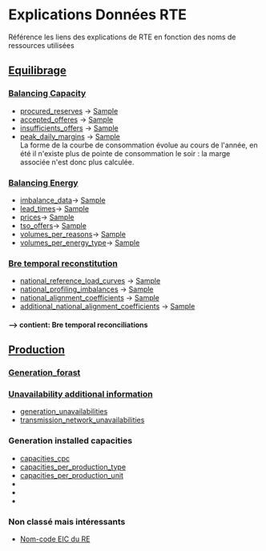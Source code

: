 # Explications Données RTE
Référence les liens des explications de RTE en fonction des noms de ressources utilisées
## [Equilibrage](https://github.com/mathiaHa/MA-Analysis/tree/rteb/RTE/RTEData/rte_data_samples/Equilibrage)
### [Balancing Capacity](https://github.com/mathiaHa/MA-Analysis/tree/rteb/RTE/RTEData/rte_data_samples/Equilibrage/balancing_capacity)
* [procured_reserves](http://clients.rte-france.com/lang/fr/clients_traders_fournisseurs/vie/reserve_ajustement.jsp) -> [Sample](./RTEData/rte_data_samples/Equilibrage/balancing_capacity/procured_reserves.json)
* [accepted_offeres](http://clients.rte-france.com/lang/fr/clients_traders_fournisseurs/vie/volume_journalier_energie_ajustement.jsp) -> [Sample](./RTEData/rte_data_samples/Equilibrage/balancing_capacity/accepted_offers.json)
* [insufficients_offers](http://clients.rte-france.com/lang/fr/clients_traders_fournisseurs/vie/mecanisme/histo/modesDegrades.jsp) -> [Sample](./RTEData/rte_data_samples/Equilibrage/balancing_capacity/insufficients_offers.json)
* [peak_daily_margins](http://clients.rte-france.com/lang/fr/clients_traders_fournisseurs/vie/mecanisme/jour/marges.jsp) -> [Sample](./RTEData/rte_data_samples/Equilibrage/balancing_capacity/peak_daily_margins.json)  
La forme de la courbe de consommation évolue au cours de l'année, en été il n'existe plus de pointe de consommation le soir : la marge associée n'est donc plus calculée.
### [Balancing Energy](http://clients.rte-france.com/lang/fr/clients_traders_fournisseurs/vie/mecanisme/volumes_prix/equilibrage.jsp)
* [imbalance_data](http://clients.rte-france.com/lang/fr/clients_traders_fournisseurs/vie/mecanisme/volumes_prix/equilibrage.jsp)-> [Sample](./RTEData/rte_data_samples/Equilibrage/balancing_energy/imbalance_data.json)
* [lead_times](http://clients.rte-france.com/lang/fr/clients_traders_fournisseurs/vie/mecanisme/volumes_prix/DMO_Domin.jsp)-> [Sample](./RTEData/rte_data_samples/Equilibrage/balancing_energy/lead_times.json)
* [prices](http://clients.rte-france.com/lang/fr/clients_traders_fournisseurs/vie/mecanisme/jour/courbe.jsp)-> [Sample](./RTEData/rte_data_samples/Equilibrage/balancing_energy/prices.json)
* [tso_offers](http://clients.rte-france.com/lang/fr/clients_traders_fournisseurs/vie/echanges_entre_GRT.jsp)-> [Sample](./RTEData/rte_data_samples/Equilibrage/balancing_energy/tso_offers.json)
* [volumes_per_reasons](http://clients.rte-france.com/lang/fr/clients_traders_fournisseurs/vie/mecanisme/volumes_prix/motif.jsp)-> [Sample](./RTEData/rte_data_samples/Equilibrage/balancing_energy/volumes_per_reasons.json)
* [volumes_per_energy_type](http://clients.rte-france.com/lang/fr/clients_traders_fournisseurs/vie/mecanisme/volumes_prix/type_offre.jsp)-> [Sample](./RTEData/rte_data_samples/Equilibrage/balancing_energy/volumes_per_energy_type.json)
### [Bre temporal reconstitution](http://clients.rte-france.com/lang/fr/clients_traders_fournisseurs/vie/vie_reconst_flux.jsp)
* [national_reference_load_curves](http://clients.rte-france.com/lang/fr/clients_traders_fournisseurs/vie/vie_reconst_flux_C10.jsp) -> [Sample](./RTEData/rte_data_samples/Equilibrage/bre_imbalance_reconstitution/national_reference_load_curves.json)
* [national_profiling_imbalances](http://clients.rte-france.com/lang/fr/clients_traders_fournisseurs/vie/vie_reconst_flux_C11.jsp) -> [Sample](./RTEData/rte_data_samples/Equilibrage/bre_imbalance_reconstitution/national_profiling_imbalances.json)
* [national_alignment_coefficients](http://clients.rte-france.com/lang/fr/clients_traders_fournisseurs/vie/vie_reconst_flux_C12.jsp) -> [Sample](./RTEData/rte_data_samples/Equilibrage/bre_imbalance_reconstitution/national_alignment_coefficients.json)
* [additional_national_alignment_coefficients](http://clients.rte-france.com/lang/fr/clients_traders_fournisseurs/vie/vie_reconst_flux_C41.jsp) -> [Sample](./RTEData/rte_data_samples/Equilibrage/bre_imbalance_reconstitution/additional_national_alignment_coefficients.json)
#### --> contient: Bre temporal reconciliations
## [Production](https://github.com/mathiaHa/MA-Analysis/tree/rteb/RTE/RTEData/rte_data_samples/Production)
### [Generation_forast](http://clients.rte-france.com/lang/fr/clients_traders_fournisseurs/vie/prod/prevision_production.jsp)
### [Unavailability additional information](http://clients.rte-france.com/lang/fr/clients_traders_fournisseurs/vie/prod/indisponibilites.jsp)
* [generation_unavailabilities](http://clients.rte-france.com/lang/fr/clients_traders_fournisseurs/vie/prod/indisponibilites.jsp)
* [transmission_network_unavailabilities](http://clients.rte-france.com/lang/fr/clients_traders_fournisseurs/vie/prod/PMD_hebdo.jsp)
### Generation installed capacities
* [capacities_cpc](http://clients.rte-france.com/lang/fr/clients_traders_fournisseurs/vie/prod/parc_reference.jsp)
* [capacities_per_production_type](http://clients.rte-france.com/lang/fr/clients_traders_fournisseurs/vie/prod/realisation_production.jsp)
* [capacities_per_production_unit](http://clients.rte-france.com/lang/fr/clients_traders_fournisseurs/vie/prod/production_groupe.jsp)
* []()
* []()
* []()


### Non classé mais intéressants
* [Nom-code EIC du RE](http://clients.rte-france.com/lang/fr/clients_traders_fournisseurs/vie/meca_capa/meca_capa_rpc.jsp)